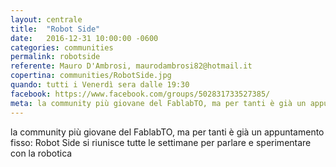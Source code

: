 ```yaml
---
layout: centrale
title:  "Robot Side"
date:   2016-12-31 10:00:00 -0600
categories: communities
permalink: robotside
referente: Mauro D'Ambrosi, maurodambrosi82@hotmail.it
copertina: communities/RobotSide.jpg
quando: tutti i Venerdì sera dalle 19:30
facebook: https://www.facebook.com/groups/502831733527385/
meta: la community più giovane del FablabTO, ma per tanti è già un appuntamento fisso per parlare e sperimentare con la robotica ogni settimana
---
```


la community più giovane del FablabTO, ma per tanti è già un appuntamento fisso: Robot Side si riunisce tutte le settimane per parlare e sperimentare con la robotica
<!--more-->
